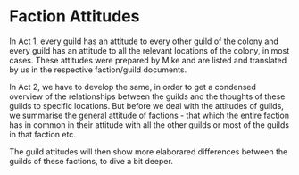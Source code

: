 # Faction Attitudes

In Act 1, every guild has an attitude to every other guild of the colony and every guild has an attitude to all the relevant locations of the colony, in most cases. These attitudes were prepared by Mike and are listed and translated by us in the respective faction/guild documents.

In Act 2, we have to develop the same, in order to get a condensed overview of the relationships between the guilds and the thoughts of these guilds to specific locations. But before we deal with the attitudes of guilds, we summarise the general attitude of factions - that which the entire faction has in common in their attitude with all the other guilds or most of the guilds in that faction etc.

The guild attitudes will then show more elaborared differences between the guilds of these factions, to dive a bit deeper.


